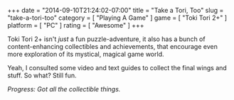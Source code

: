 +++
date = "2014-09-10T21:24:02-07:00"
title = "Take a Tori, Too"
slug = "take-a-tori-too"
category = [ "Playing A Game" ]
game = [ "Toki Tori 2+" ]
platform = [ "PC" ]
rating = [ "Awesome" ]
+++

Toki Tori 2+ isn't <i>just</i> a fun puzzle-adventure, it also has a bunch of content-enhancing collectibles and achievements, that encourage even more exploration of its mystical, magical game world.

Yeah, I consulted some video and text guides to collect the final wings and stuff.  So what?  Still fun.

<i>Progress: Got all the collectible things.</i>